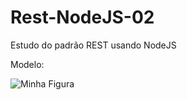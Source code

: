 # Rest-NodeJS-02
 Estudo do padrão REST usando NodeJS
 <p>Modelo:</p>
 <img src="https://user-images.githubusercontent.com/69469306/120224407-c6c98a80-c219-11eb-8b57-4264b143883c.png" alt="Minha Figura">
 

